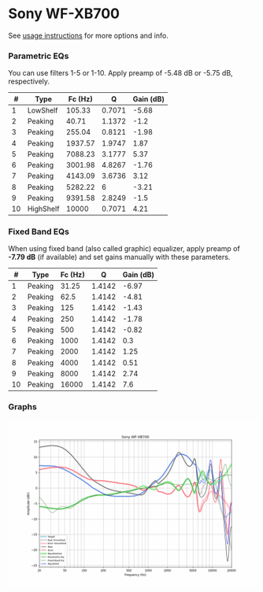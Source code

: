 # Sony WF-XB700
See [usage instructions](https://github.com/jaakkopasanen/AutoEq#usage) for more options and info.

### Parametric EQs
You can use filters 1-5 or 1-10. Apply preamp of -5.48 dB or -5.75 dB, respectively.

|   # | Type      |   Fc (Hz) |      Q |   Gain (dB) |
|-----|-----------|-----------|--------|-------------|
|   1 | LowShelf  |    105.33 | 0.7071 |       -5.68 |
|   2 | Peaking   |     40.71 | 1.1372 |       -1.2  |
|   3 | Peaking   |    255.04 | 0.8121 |       -1.98 |
|   4 | Peaking   |   1937.57 | 1.9747 |        1.87 |
|   5 | Peaking   |   7088.23 | 3.1777 |        5.37 |
|   6 | Peaking   |   3001.98 | 4.8267 |       -1.76 |
|   7 | Peaking   |   4143.09 | 3.6736 |        3.12 |
|   8 | Peaking   |   5282.22 | 6      |       -3.21 |
|   9 | Peaking   |   9391.58 | 2.8249 |       -1.5  |
|  10 | HighShelf |  10000    | 0.7071 |        4.21 |

### Fixed Band EQs
When using fixed band (also called graphic) equalizer, apply preamp of **-7.79 dB** (if available) and set gains manually with these parameters.

|   # | Type    |   Fc (Hz) |      Q |   Gain (dB) |
|-----|---------|-----------|--------|-------------|
|   1 | Peaking |     31.25 | 1.4142 |       -6.97 |
|   2 | Peaking |     62.5  | 1.4142 |       -4.81 |
|   3 | Peaking |    125    | 1.4142 |       -1.43 |
|   4 | Peaking |    250    | 1.4142 |       -1.78 |
|   5 | Peaking |    500    | 1.4142 |       -0.82 |
|   6 | Peaking |   1000    | 1.4142 |        0.3  |
|   7 | Peaking |   2000    | 1.4142 |        1.25 |
|   8 | Peaking |   4000    | 1.4142 |        0.51 |
|   9 | Peaking |   8000    | 1.4142 |        2.74 |
|  10 | Peaking |  16000    | 1.4142 |        7.6  |

### Graphs
![](./Sony%20WF-XB700.png)
